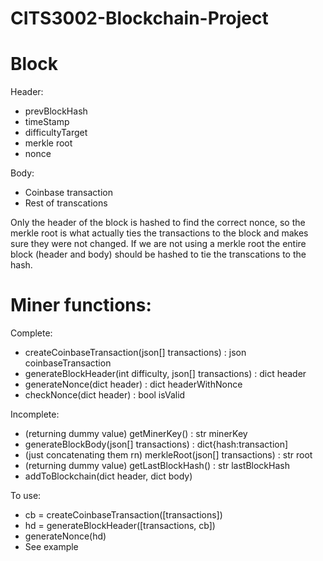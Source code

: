 # CITS3002-Blockchain-Project

# Block
Header:
- prevBlockHash
- timeStamp
- difficultyTarget
- merkle root
- nonce

Body:
- Coinbase transaction
- Rest of transcations

Only the header of the block is hashed to find the correct nonce, so the merkle root is what actually
ties the transactions to the block and makes sure they were not changed.
If we are not using a merkle root the entire block (header and body) should be hashed to tie the transcations
to the hash.

# Miner functions:
Complete:
- createCoinbaseTransaction(json[] transactions) : json coinbaseTransaction
- generateBlockHeader(int difficulty, json[] transactions) : dict header
- generateNonce(dict header) : dict headerWithNonce
- checkNonce(dict header) : bool isValid

Incomplete:
- (returning dummy value) getMinerKey() : str minerKey
- generateBlockBody(json[] transactions) : dict{hash:transaction]
- (just concatenating them rn) merkleRoot(json[] transactions) : str root
- (returning dummy value) getLastBlockHash() : str lastBlockHash
- addToBlockchain(dict header, dict body)

To use:
- cb = createCoinbaseTransaction([transactions])
- hd = generateBlockHeader([transactions, cb])
- generateNonce(hd)
- See example
